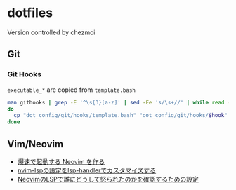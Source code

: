 # dotfiles

Version controlled by chezmoi

## Git

### Git Hooks

`executable_*` are copied from `template.bash`

``` bash
man githooks | grep -E '^\s{3}[a-z]' | sed -Ee 's/\s+//' | while read -r hook
do
  cp "dot_config/git/hooks/template.bash" "dot_config/git/hooks/$hook"
done
```

## Vim/Neovim

- [爆速で起動する Neovim を作る](https://qiita.com/delphinus/items/fb905e452b2de72f1a0f)
- [nvim-lspの設定をlsp-handlerでカスタマイズする](https://zenn.dev/nnsnico/articles/customize-lsp-handler)
- [NeovimのLSPで誰にどうして怒られたのかを確認するための設定](https://dev.classmethod.jp/articles/eetann-change-neovim-lsp-diagnostics-format/)
